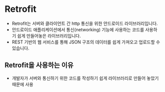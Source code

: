 # Retrofit
- Retrofit는 서버와 클라이언트 간 http 통신을 위한 안드로이드 라이브러리입니다.
- 안드로이드 애플리케이션에서 통신(networking) 기능에 사용하는 코드를 사용하기 쉽게 만들어놓은 라이브러리입니다.
- REST 기반의 웹 서비스를 통해 JSON 구조의 데이터를 쉽게 가져오고 업로드할 수 있습니다.

## Retrofit을 사용하는 이유
- 개발자가 서버와 통신하기 위한 코드를 작성하기 쉽게 라이브러리로 만들어 놓았기 때문에 사용